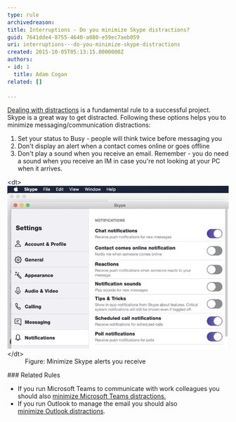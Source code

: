 ```yaml
---
type: rule
archivedreason: 
title: Interruptions - Do you minimize Skype distractions?
guid: 7641dde4-8755-4640-a080-e59ec7aeb059
uri: interruptions---do-you-minimize-skype-distractions
created: 2015-10-05T05:13:15.0000000Z
authors:
- id: 1
  title: Adam Cogan
related: []

---
```


[Dealing with distractions](/_layouts/15/FIXUPREDIRECT.ASPX?WebId=3dfc0e07-e23a-4cbb-aac2-e778b71166a2&TermSetId=07da3ddf-0924-4cd2-a6d4-a4809ae20160&TermId=d65f17a0-2354-4793-9481-7dc2eea0e559) is a fundamental rule to a successful project. Skype is a great way to get distracted. Following these options helps you to minimize messaging/communication distractions: 
<!--endintro-->

1. Set your status to Busy - people will think twice before messaging you
2. Don't display an alert when a contact comes online or goes offline
3. Don't play a sound when you receive an email. Remember - you do need a sound when you receive an IM in case you're not looking at your PC when it arrives.

<dl class="image">&lt;dt&gt;<img src="minimize-skype-distractions.jpg" alt="Minimize Skype distractions">&lt;/dt&gt;<dd>Figure: Minimize Skype alerts you receive</dd></dl>
### Related Rules


* If you run Microsoft Teams to communicate with work colleagues you should also [minimize Microsoft Teams distractions.](/_layouts/15/FIXUPREDIRECT.ASPX?WebId=3dfc0e07-e23a-4cbb-aac2-e778b71166a2&TermSetId=07da3ddf-0924-4cd2-a6d4-a4809ae20160&TermId=ab17d85c-5ee1-44a9-8433-200bd5771337)
* If you run Outlook to manage the email you should also <br>      [minimize Outlook distractions](/_layouts/15/FIXUPREDIRECT.ASPX?WebId=3dfc0e07-e23a-4cbb-aac2-e778b71166a2&TermSetId=07da3ddf-0924-4cd2-a6d4-a4809ae20160&TermId=7d2b06ad-cac7-4afc-b7af-0552fe30b6ac).
